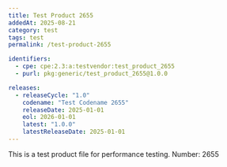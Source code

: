 ```yaml
---
title: Test Product 2655
addedAt: 2025-08-21
category: test
tags: test
permalink: /test-product-2655

identifiers:
  - cpe: cpe:2.3:a:testvendor:test_product_2655
  - purl: pkg:generic/test_product_2655@1.0.0

releases:
  - releaseCycle: "1.0"
    codename: "Test Codename 2655"
    releaseDate: 2025-01-01
    eol: 2026-01-01
    latest: "1.0.0"
    latestReleaseDate: 2025-01-01
---
```


This is a test product file for performance testing. Number: 2655
